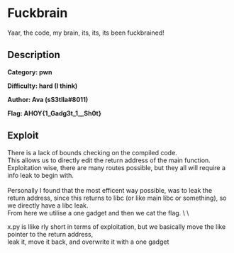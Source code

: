 # Fuckbrain

Yaar, the code, my brain, its, its, its been fuckbrained!


## Description 
**Category: pwn** 

**Difficulty: hard (I think)**

**Author: Ava (sS3tlla#8011)** 

**Flag: AHOY{1_Gadg3t_1__Sh0t}**

## Exploit

There is a lack of bounds checking on the compiled code.\
This allows us to directly edit the return address of the main function.\
Exploitation wise, there are many routes possible, but they all will require a info leak to begin with.
\
\
Personally I found that the most efficent way possible, was to leak the return address, since this returns to libc (or like main libc or something), so we directly have a libc leak.\
From here we utilise a one gadget and then we cat the flag.
\ 
\

x.py is llike rly short in terms of exploitation, but we basically move the like pointer to the return address, \
leak it, move it back, and overwrite it with a one gadget